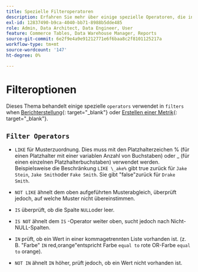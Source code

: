 ```yaml
---
title: Spezielle Filteroperatoren
description: Erfahren Sie mehr über einige spezielle Operatoren, die in Filtern beim Erstellen eines Berichts oder bei der Erstellung einer Metrik verwendet werden.
exl-id: 12837490-b9ca-4040-bb71-8988b5dde485
role: Admin, Data Architect, Data Engineer, User
feature: Commerce Tables, Data Warehouse Manager, Reports
source-git-commit: 6e2f9e4a9e91212771e6f6baa8c2f8101125217a
workflow-type: tm+mt
source-wordcount: '147'
ht-degree: 0%

---
```


# Filteroptionen

Dieses Thema behandelt einige spezielle `operators` verwendet in `filters` when [Berichterstellung](../../tutorials/using-visual-report-builder.md){: target=&quot;_blank&quot;} oder [Erstellen einer Metrik](../../data-user/reports/ess-manage-data-metrics.md){: target=&quot;_blank&quot;}.

## `Filter Operators`

* `LIKE` für Musterzuordnung. Dies muss mit den Platzhalterzeichen % (für einen Platzhalter mit einer variablen Anzahl von Buchstaben) oder _ (für einen einzelnen Platzhalterbuchstaben) verwendet werden.  Beispielsweise die Beschränkung `LIKE \_ake%` gibt true zurück für `Jake Stein`, `Jake Smith`oder `Fake Smith`.  Sie gibt &quot;false&quot;zurück für `Drake Smith`.

* `NOT LIKE` ähnelt dem oben aufgeführten Musterabgleich, überprüft jedoch, auf welche Muster nicht übereinstimmen.

* `IS` überprüft, ob die Spalte `NULL`oder leer.

* `IS NOT` ähnelt dem `IS` -Operator weiter oben, sucht jedoch nach Nicht-NULL-Spalten.

* `IN` prüft, ob ein Wert in einer kommagetrennten Liste vorhanden ist. (z. B. &quot;Farbe&quot; `IN` red,orange&quot;entspricht Farbe `equal to` rote OR-Farbe `equal to` orange).

* `NOT IN` ähnelt `IN` höher, prüft jedoch, ob ein Wert nicht vorhanden ist.

